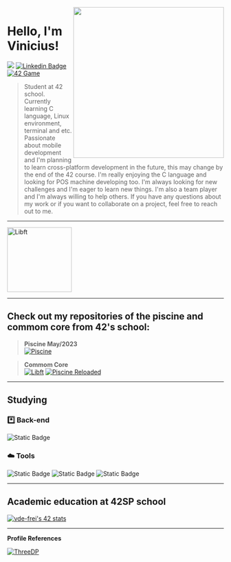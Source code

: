 
<img align="right" src="https://shorturl.at/dkwxS" width="350"/>
<Span>

# Hello, I'm Vinicius!
![](https://komarev.com/ghpvc/?username=vinicius-f-pereira&color=blue&style=flat-square)
[![Linkedin Badge](https://img.shields.io/badge/-Linkedin-0a66c2?style=flat-square&logo=Linkedin&logoColor=white)](https://www.linkedin.com/in/vfreitass/)
[![42 Game](https://img.shields.io/badge/Game-profile-0a66c2?style=flat-square&logo=42&logoColor=white)](https://game.42sp.org.br/cadet/vde-frei)
> Student at 42 school. Currently learning C language, Linux environment, terminal and etc.
Passionate about mobile development and I'm planning to learn cross-platform development in the future, this may change by the end of the 42 course.
I'm really enjoying the C language and looking for POS machine developing too.
I'm always looking for new challenges and I'm eager to learn new things. I'm also a team player and I'm always willing to help others.
If you have any questions about my work or if you want to collaborate on a project, feel free to reach out to me.
***

<div align="start">
  <img src="https://github-readme-stats.vercel.app/api/top-langs/?username=vinicius-f-pereira&layout=compact&theme=chartreuse-dark" alt="Libft" height="150em">
 </div>
 
***
## Check out my repositories of the piscine and commom core from 42's school:

> **Piscine May/2023** \
[![Piscine](https://img.shields.io/badge/42-Repository-%231283C4)](https://github.com/vinicius-f-pereira/42_piscine_may)


> **Commom Core** \
> [![Libft](https://img.shields.io/badge/42-Libft-%231283C4)](https://github.com/vinicius-f-pereira/libft)
[![Piscine Reloaded](https://img.shields.io/badge/42-Piscine%20Reloaded-%231283C4)](https://github.com/vinicius-f-pereira/42_piscine_may)
***
## Studying

### *️⃣ Back-end
![Static Badge](https://img.shields.io/badge/C_language-grey?logo=c)

### ☁️ Tools
![Static Badge](https://img.shields.io/badge/Git-grey?logo=git)
![Static Badge](https://img.shields.io/badge/AWS-grey?logo=amazon%20aws)
![Static Badge](https://img.shields.io/badge/Shell-grey?logo=gnometerminal)
***

## Academic education at 42SP school
[![vde-frei's 42 stats](https://badge42.vercel.app/api/v2/clk6abjn8006508jwv7coks5q/stats?cursusId=21&coalitionId=piscine)](https://github.com/JaeSeoKim/badge42)
***

**Profile References**

[![ThreeDP](https://img.shields.io/badge/ThreeDP-Profile-blue)](https://github.com/ThreeDP)


